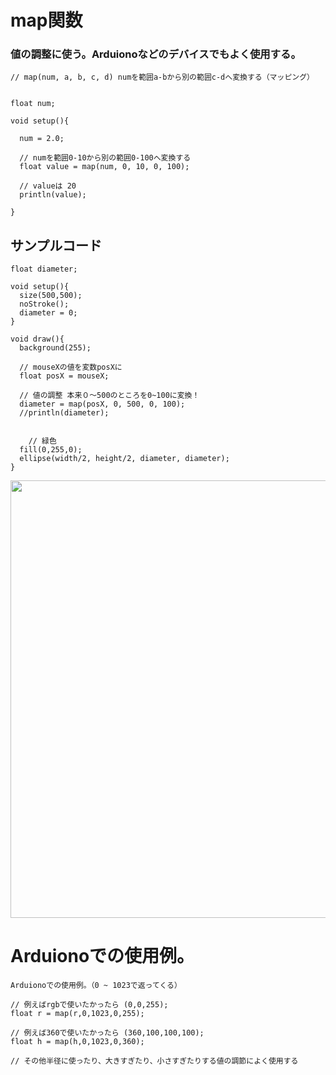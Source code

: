 # map関数

### 値の調整に使う。Arduionoなどのデバイスでもよく使用する。

```
// map(num, a, b, c, d) numを範囲a-bから別の範囲c-dへ変換する（マッピング）


float num;

void setup(){
  
  num = 2.0;
  
  // numを範囲0-10から別の範囲0-100へ変換する
  float value = map(num, 0, 10, 0, 100);
  
  // valueは 20
  println(value);
  
}

```


## サンプルコード

```
float diameter;

void setup(){
  size(500,500);
  noStroke();
  diameter = 0;
}

void draw(){
  background(255);
  
  // mouseXの値を変数posXに
  float posX = mouseX;
  
  // 値の調整 本来０〜500のところを0~100に変換！
  diameter = map(posX, 0, 500, 0, 100);
  //println(diameter);
  
  
    // 緑色
  fill(0,255,0);
  ellipse(width/2, height/2, diameter, diameter);
}

```


<img src="https://github.com/55Kaerukun/Processing/blob/master/images/map.png" width="700px">


# Arduionoでの使用例。
```
Arduionoでの使用例。（0 ~ 1023で返ってくる）

// 例えばrgbで使いたかったら (0,0,255);
float r = map(r,0,1023,0,255);

// 例えば360で使いたかったら (360,100,100,100);
float h = map(h,0,1023,0,360);

// その他半径に使ったり、大きすぎたり、小さすぎたりする値の調節によく使用する
```

